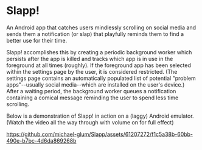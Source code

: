 # Slapp!
An Android app that catches users mindlessly scrolling on social media and sends them a notification (or slap) that playfully reminds them to find a better use for their time.

Slapp! accomplishes this by creating a periodic background worker which persists after the app is killed and tracks which app is in use in the foreground at all times (roughly). If the foreground app has been selected within the settings page by the user, it is considered restricted. (The settings page contains an automatically populated list of potential "problem apps"--usually social media--which are installed on the user's device.) After a waiting period, the background worker queues a notification containing a comical message reminding the user to spend less time scrolling.

Below is a demonstration of Slapp! in action on a (laggy) Android emulator.
(Watch the video all the way through with volume on for full effect)

https://github.com/michael-glum/Slapp/assets/61207272/f1c5a38b-60bb-490e-b7bc-4d6da869268b

